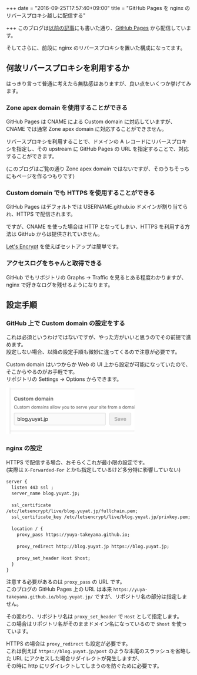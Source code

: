 +++
date = "2016-09-25T17:57:40+09:00"
title = "GitHub Pages を nginx のリバースプロキシ越しに配信する"

+++
このブログは[以前の記事](/post/auto-deploy-hugo-to-github-pages-with-circleci/)にも書いた通り、[GitHub Pages](https://pages.github.com/) から配信しています。

そしてさらに、前段に nginx のリバースプロキシを置いた構成になってます。

## 何故リバースプロキシを利用するか

はっきり言って普通に考えたら無駄感はありますが、良い点をいくつか挙げてみます。

### Zone apex domain を使用することができる

GitHub Pages は CNAME による Custom domain に対応していますが、CNAME では通常 Zone apex domain に対応することができません。

リバースプロキシを利用することで、ドメインの A レコードにリバースプロキシを指定し、その upstream に GitHub Pages の URL を指定することで、対応することができます。

(このブログはご覧の通り Zone apex domain ではないですが、そのうちそっちにもページを作るつもりです)

### Custom domain でも HTTPS を使用することができる

GitHub Pages はデフォルトでは USERNAME.github.io ドメインが割り当てられ、HTTPS で配信されます。

ですが、CNAME を使った場合は HTTP となってしまい、HTTPS を利用する方法は GitHub からは提供されていません。

[Let's Encrypt](https://blog.yuyat.jp/post/auto-renew-letsencrypt-cert-keys-with-ansible-and-certbot/) を使えばセットアップは簡単です。

### アクセスログをちゃんと取得できる

GitHub でもリポジトリの Graphs -> Traffic を見るとある程度わかりますが、nginx で好きなログを残せるようになります。

## 設定手順

### GitHub 上で Custom domain の設定をする

これは必須というわけではないですが、やった方がいいと思うのでその前提で進めます。  
設定しない場合、以降の設定手順も微妙に違ってくるので注意が必要です。

Custom domain はいつからか Web の UI 上から設定が可能になっていたので、そこからやるのがお手軽です。  
リポジトリの Settings -> Options からできます。

<img src="/images/serving-github-pages-through-reverse-proxy/custom-domain.png" width="349" height="125">

### nginx の設定

HTTPS で配信する場合、おそらくこれが最小限の設定です。  
(実際は `X-Forwarded-For` とかも指定しているけど多分特に影響していない)

```nginx
server {
  listen 443 ssl ;
  server_name blog.yuyat.jp;

  ssl_certificate     /etc/letsencrypt/live/blog.yuyat.jp/fullchain.pem;
  ssl_certificate_key /etc/letsencrypt/live/blog.yuyat.jp/privkey.pem;

  location / {
    proxy_pass https://yuya-takeyama.github.io;

    proxy_redirect http://blog.yuyat.jp https://blog.yuyat.jp;

    proxy_set_header Host $host;
  }
}
```

注意する必要があるのは `proxy_pass` の URL です。  
このブログの GitHub Pages 上の URL は本来 `https://yuya-takeyama.github.io/blog.yuyat.jp/` ですが、リポジトリ名の部分は指定しません。

その変わり、リポジトリ名は `proxy_set_header` で `Host` として指定します。  
この場合はリポジトリ名がそのままドメイン名になっているので `$host` を使っています。

HTTPS の場合は `proxy_redirect` も設定が必要です。  
これは例えば `https://blog.yuyat.jp/post` のような末尾のスラッシュを省略した URL にアクセスした場合リダイレクトが発生しますが、  
その時に http にリダイレクトしてしまうのを防ぐために必要です。
